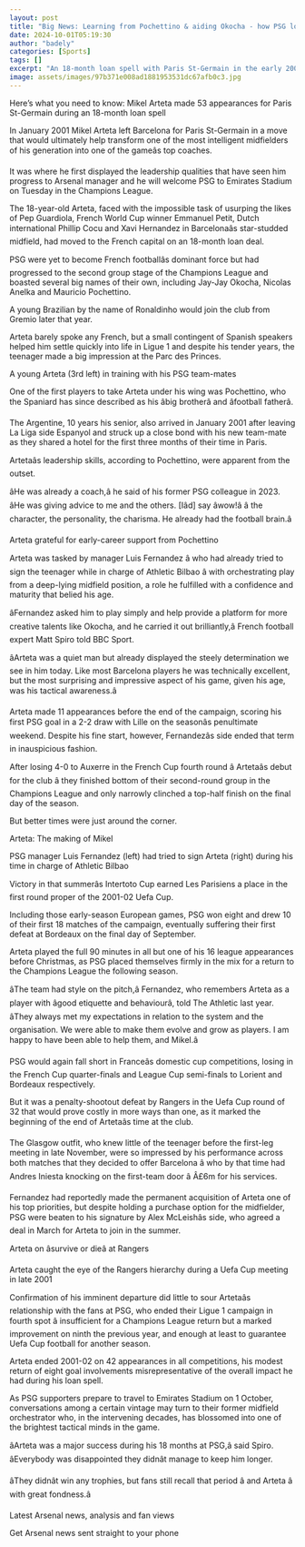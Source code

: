 ```yaml
---
layout: post
title: "Big News: Learning from Pochettino & aiding Okocha - how PSG loan shaped Arteta"
date: 2024-10-01T05:19:30
author: "badely"
categories: [Sports]
tags: []
excerpt: "An 18-month loan spell with Paris St-Germain in the early 2000s helped shape Arsenal boss Mikel Arteta into one of the brightest tactical minds in the"
image: assets/images/97b371e008ad1881953531dc67afb0c3.jpg
---
```


Here’s what you need to know: Mikel Arteta made 53 appearances for Paris St-Germain during an 18-month loan spell

In January 2001 Mikel Arteta left Barcelona for Paris St-Germain in a move that would ultimately help transform one of the most intelligent midfielders of his generation into one of the gameâs top coaches.

It was where he first displayed the leadership qualities that have seen him progress to Arsenal manager and he will welcome PSG to Emirates Stadium on Tuesday in the Champions League.

The 18-year-old Arteta, faced with the impossible task of usurping the likes of Pep Guardiola, French World Cup winner Emmanuel Petit, Dutch international Phillip Cocu and Xavi Hernandez in Barcelonaâs star-studded midfield, had moved to the French capital on an 18-month loan deal.

PSG were yet to become French footballâs dominant force but had progressed to the second group stage of the Champions League and boasted several big names of their own, including Jay-Jay Okocha, Nicolas Anelka and Mauricio Pochettino.

A young Brazilian by the name of Ronaldinho would join the club from Gremio later that year.

Arteta barely spoke any French, but a small contingent of Spanish speakers helped him settle quickly into life in Ligue 1 and despite his tender years, the teenager made a big impression at the Parc des Princes.

A young Arteta (3rd left) in training with his PSG team-mates

One of the first players to take Arteta under his wing was Pochettino, who the Spaniard has since described as his âbig brotherâ and âfootball fatherâ.

The Argentine, 10 years his senior, also arrived in January 2001 after leaving La Liga side Espanyol and struck up a close bond with his new team-mate as they shared a hotel for the first three months of their time in Paris.

Artetaâs leadership skills, according to Pochettino, were apparent from the outset.

âHe was already a coach,â he said of his former PSG colleague in 2023. âHe was giving advice to me and the others. [Iâd] say âwow!â â the character, the personality, the charisma. He already had the football brain.â

Arteta grateful for early-career support from Pochettino

Arteta was tasked by manager Luis Fernandez â who had already tried to sign the teenager while in charge of Athletic Bilbao â with orchestrating play from a deep-lying midfield position, a role he fulfilled with a confidence and maturity that belied his age.

âFernandez asked him to play simply and help provide a platform for more creative talents like Okocha, and he carried it out brilliantly,â French football expert Matt Spiro told BBC Sport.

âArteta was a quiet man but already displayed the steely determination we see in him today. Like most Barcelona players he was technically excellent, but the most surprising and impressive aspect of his game, given his age, was his tactical awareness.â

Arteta made 11 appearances before the end of the campaign, scoring his first PSG goal in a 2-2 draw with Lille on the seasonâs penultimate weekend. Despite his fine start, however, Fernandezâs side ended that term in inauspicious fashion.

After losing 4-0 to Auxerre in the French Cup fourth round â Artetaâs debut for the club â they finished bottom of their second-round group in the Champions League and only narrowly clinched a top-half finish on the final day of the season.

But better times were just around the corner.

Arteta: The making of Mikel

PSG manager Luis Fernandez (left) had tried to sign Arteta (right) during his time in charge of Athletic Bilbao

Victory in that summerâs Intertoto Cup earned Les Parisiens a place in the first round proper of the 2001-02 Uefa Cup.

Including those early-season European games, PSG won eight and drew 10 of their first 18 matches of the campaign, eventually suffering their first defeat at Bordeaux on the final day of September.

Arteta played the full 90 minutes in all but one of his 16 league appearances before Christmas, as PSG placed themselves firmly in the mix for a return to the Champions League the following season.

âThe team had style on the pitch,â Fernandez, who remembers Arteta as a player with âgood etiquette and behaviourâ, told The Athletic last year. âThey always met my expectations in relation to the system and the organisation. We were able to make them evolve and grow as players. I am happy to have been able to help them, and Mikel.â

PSG would again fall short in Franceâs domestic cup competitions, losing in the French Cup quarter-finals and League Cup semi-finals to Lorient and Bordeaux respectively.

But it was a penalty-shootout defeat by Rangers in the Uefa Cup round of 32 that would prove costly in more ways than one, as it marked the beginning of the end of Artetaâs time at the club.

The Glasgow outfit, who knew little of the teenager before the first-leg meeting in late November, were so impressed by his performance across both matches that they decided to offer Barcelona â who by that time had Andres Iniesta knocking on the first-team door â Â£6m for his services.

Fernandez had reportedly made the permanent acquisition of Arteta one of his top priorities, but despite holding a purchase option for the midfielder, PSG were beaten to his signature by Alex McLeishâs side, who agreed a deal in March for Arteta to join in the summer.

Arteta on âsurvive or dieâ at Rangers

Arteta caught the eye of the Rangers hierarchy during a Uefa Cup meeting in late 2001

Confirmation of his imminent departure did little to sour Artetaâs relationship with the fans at PSG, who ended their Ligue 1 campaign in fourth spot â insufficient for a Champions League return but a marked improvement on ninth the previous year, and enough at least to guarantee Uefa Cup football for another season.

Arteta ended 2001-02 on 42 appearances in all competitions, his modest return of eight goal involvements misrepresentative of the overall impact he had during his loan spell.

As PSG supporters prepare to travel to Emirates Stadium on 1 October, conversations among a certain vintage may turn to their former midfield orchestrator who, in the intervening decades, has blossomed into one of the brightest tactical minds in the game.

âArteta was a major success during his 18 months at PSG,â said Spiro. âEverybody was disappointed they didnât manage to keep him longer.

âThey didnât win any trophies, but fans still recall that period â and Arteta â with great fondness.â

Latest Arsenal news, analysis and fan views

Get Arsenal news sent straight to your phone

